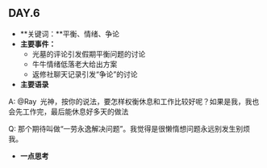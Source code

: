  ## DAY.6
+ **关键词：**平衡、情绪、争论
+ **主要事件：**
    + 光墓的评论引发假期平衡问题的讨论
    + 牛牛情绪低落老大给出方案
    + 返修社聊天记录引发“争论”的讨论
+ **主要语录**

A:
@Ray  光神，按你的说法，要怎样权衡休息和工作比较好呢？如果是我，我也会先工作完，最后能休息好多天的做法

Q:
那个期待叫做“一劳永逸解决问题”。我觉得是很懒惰想问题永远别发生别烦我。

+ **一点思考**